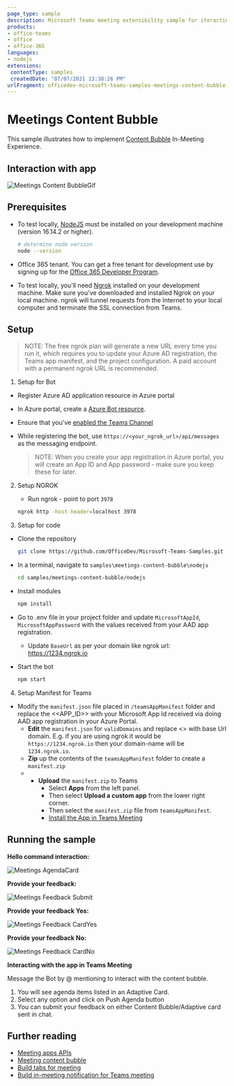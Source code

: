 ```yaml
---
page_type: sample
description: Microsoft Teams meeting extensibility sample for iteracting with Content Bubble Bot in-meeting
products:
- office-teams
- office
- office-365
languages:
- nodejs
extensions:
 contentType: samples
 createdDate: "07/07/2021 13:38:26 PM"
urlFragment: officedev-microsoft-teams-samples-meetings-content-bubble-nodejs
---
```


# Meetings Content Bubble

This sample illustrates how to implement [Content Bubble](https://docs.microsoft.com/microsoftteams/platform/apps-in-teams-meetings/create-apps-for-teams-meetings?view=msteams-client-js-latest&tabs=dotnet#notificationsignal-api) In-Meeting Experience.

## Interaction with app

![Meetings Content BubbleGif](Images/MeetingsContentBubble.gif)

## Prerequisites

- To test locally, [NodeJS](https://nodejs.org/en/download/) must be installed on your development machine (version 16.14.2  or higher).

    ```bash
    # determine node version
    node --version
    ```
- Office 365 tenant. You can get a free tenant for development use by signing up for the [Office 365 Developer Program](https://developer.microsoft.com/microsoft-365/dev-program).

- To test locally, you'll need [Ngrok](https://ngrok.com/) installed on your development machine.
Make sure you've downloaded and installed Ngrok on your local machine. ngrok will tunnel requests from the Internet to your local computer and terminate the SSL connection from Teams.

## Setup

> NOTE: The free ngrok plan will generate a new URL every time you run it, which requires you to update your Azure AD registration, the Teams app manifest, and the project configuration. A paid account with a permanent ngrok URL is recommended.

1) Setup for Bot
- Register Azure AD application resource in Azure portal
- In Azure portal, create a [Azure Bot resource](https://docs.microsoft.com/azure/bot-service/bot-builder-authentication?view=azure-bot-service-4.0&tabs=csharp%2Caadv2).

- Ensure that you've [enabled the Teams Channel](https://docs.microsoft.com/azure/bot-service/channel-connect-teams?view=azure-bot-service-4.0)

- While registering the bot, use `https://<your_ngrok_url>/api/messages` as the messaging endpoint.
    
    > NOTE: When you create your app registration in Azure portal, you will create an App ID and App password - make sure you keep these for later.

2) Setup NGROK  
    - Run ngrok - point to port `3978`

    ```bash
    ngrok http -host-header=localhost 3978
    ```

3) Setup for code   
- Clone the repository

    ```bash
    git clone https://github.com/OfficeDev/Microsoft-Teams-Samples.git
    ```

- In a terminal, navigate to `samples\meetings-content-bubble\nodejs`

    ```bash
    cd samples/meetings-content-bubble/nodejs
    ```

- Install modules

    ```bash
    npm install
    ```

- Go to .env file in your project folder and update `MicrosoftAppId`, `MicrosoftAppPassword` with the values received from your AAD app registration.
  - Update `BaseUrl` as per your domain like ngrok url: https://1234.ngrok.io 

- Start the bot

    ```bash
    npm start
    ```
 
4) Setup Manifest for Teams

- Modify the `manifest.json` file placed in `/teamsAppManifest` folder and replace the <<APP_ID>> with your Microsoft App Id received via doing AAD app registration in your Azure Portal.
    - **Edit** the `manifest.json` for `validDomains` and replace <<Valid-Domain>> with base Url domain. E.g. if you are using ngrok it would be `https://1234.ngrok.io` then your domain-name will be `1234.ngrok.io`.
    - **Zip** up the contents of the `teamsAppManifest` folder to create a `manifest.zip`
    - - **Upload** the `manifest.zip` to Teams
         - Select **Apps** from the left panel.
         - Then select **Upload a custom app** from the lower right corner.
         - Then select the `manifest.zip` file from `teamsAppManifest`.
         - [Install the App in Teams Meeting](https://docs.microsoft.com/microsoftteams/platform/apps-in-teams-meetings/teams-apps-in-meetings?view=msteams-client-js-latest#meeting-lifecycle-scenarios)

## Running the sample

**Hello command interaction:**

![Meetings AgendaCard](Images/AgendaCard.png)

**Provide your feedback:**

![Meetings Feedback Submit](Images/FeedbackSubmit.png)

**Provide your feedback Yes:**

![Meetings Feedback CardYes](Images/FeedbackCardYes.png)

**Provide your feedback No:**

![Meetings Feedback CardNo](Images/FeedbackCardNo.png)

**Interacting with the app in Teams Meeting**

Message the Bot by @ mentioning to interact with the content bubble.
1. You will see agenda items listed in an Adaptive Card.
2. Select any option and click on Push Agenda button
3. You can submit your feedback on either Content Bubble/Adaptive card sent in chat.

## Further reading

- [Meeting apps APIs](https://learn.microsoft.com/en-us/microsoftteams/platform/apps-in-teams-meetings/meeting-apps-apis?tabs=dotnet)
- [Meeting content bubble](https://learn.microsoft.com/microsoftteams/platform/sbs-meeting-content-bubble)
- [Build tabs for meeting](https://learn.microsoft.com/microsoftteams/platform/apps-in-teams-meetings/build-tabs-for-meeting?tabs=desktop)
- [Build in-meeting notification for Teams meeting](https://learn.microsoft.com/microsoftteams/platform/apps-in-teams-meetings/in-meeting-notification-for-meeting)
